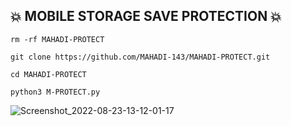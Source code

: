 ## 💥 MOBILE STORAGE SAVE PROTECTION 💥

`rm -rf MAHADI-PROTECT`

`git clone https://github.com/MAHADI-143/MAHADI-PROTECT.git`

`cd MAHADI-PROTECT`

`python3 M-PROTECT.py`

![Screenshot_2022-08-23-13-12-01-17](https://user-images.githubusercontent.com/79738922/186095008-de7685ea-3215-45c1-84e9-e0f72542c4d5.jpg)

